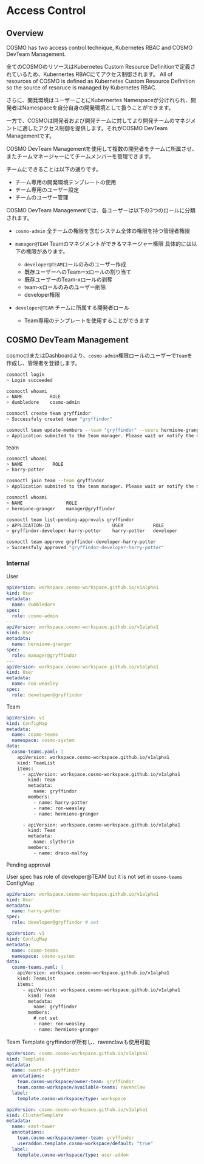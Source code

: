 # Access Control

## Overview

COSMO has two access control technique, Kubernetes RBAC and COSMO DevTeam Management.

全てのCOSMOのリソースはKubernetes Custom Resource Definitionで定義されているため、Kubernertes RBACにてアクセス制御されます。
All of resources of COSMO is defined as Kubernetes Custom Resource Definition so the source of resoruce is managed by Kubernetes RBAC.

さらに、開発環境はユーザーごとにKubernertes Namespaceが分けれられ、開発者はNamespaceを自分自身の開発環境として扱うことができます。

一方で、COSMOは開発者および開発チームに対してより開発チームのマネジメントに適したアクセス制御を提供します。それがCOSMO DevTeam Managementです。

COSMO DevTeam Managementを使用して複数の開発者をチームに所属させ、またチームマネージャーにてチームメンバーを管理できます。

チームにできることは以下の通りです。
- チーム専用の開発環境テンプレートの使用
- チーム専用のユーザー設定
- チームのユーザー管理

COSMO DevTeam Managementでは、各ユーザーは以下の3つのロールに分類されます。
- `cosmo-admin`
  全チームの権限を含むシステム全体の権限を持つ管理者権限

- `manager@TEAM`
  Teamのマネジメントができるマネージャー権限
  具体的には以下の権限があります。
  - `developer@TEAM`ロールのみのユーザー作成
  - 既存ユーザーへのTeamーxロールの割り当て
  - 既存ユーザーのTeam-xロールの剥奪
  - team-xロールのみのユーザー削除
  - developer権限

- `developer@TEAM`
  チームに所属する開発者ロール
  - Team専用のテンプレートを使用することができます

## COSMO DevTeam Management

cosmoctlまたはDashboardより、`cosmo-admin`権限ロールのユーザーで`Team`を作成し、管理者を登録します。

```sh
cosmoctl login
> Login succeeded

cosmoctl whoami
> NAME          ROLE       
> dumbledore    cosmo-admin

cosmoctl create team gryffindor
> Successfuly created team "gryffindor"

cosmoctl team update-members --team "gryffindor" --users hermione-granger --manager
> Application submited to the team manager. Please wait or notify the manager to approve.

```

team

```sh
cosmoctl whoami
> NAME           ROLE       
> harry-potter   

cosmoctl join team --team gryffindor
> Application submited to the team manager. Please wait or notify the manager to approve.
```

```sh
cosmoctl whoami
> NAME                ROLE       
> hermione-granger    manager@gryffindor

cosmoctl team list-pending-approvals gryffindor
> APPLICATION-ID                       USER           ROLE
> gryffindor-developer-harry-potter    harry-potter   developer

cosmoctl team approve gryffindor-developer-harry-potter
> Successfuly approved "gryffindor-developer-harry-potter"
```

### Internal

User

```yaml
apiVersion: workspace.cosmo-workspace.github.io/v1alpha1
kind: User
metadata:
  name: dumbledore
spec:
  role: cosmo-admin
---
apiVersion: workspace.cosmo-workspace.github.io/v1alpha1
kind: User
metadata:
  name: hermione-granger
spec:
  role: manager@gryffindor
---
apiVersion: workspace.cosmo-workspace.github.io/v1alpha1
kind: User
metadata:
  name: ron-weasley
spec:
  role: developer@gryffindor
```

Team

```yaml
apiVersion: v1
kind: ConfigMap
metadata:
  name: cosmo-teams
  namespace: cosmo-system
data:
  cosmo-teams.yaml: |
    apiVersion: workspace.cosmo-workspace.github.io/v1alpha1
    kind: TeamList
    items:
      - apiVersion: workspace.cosmo-workspace.github.io/v1alpha1
        kind: Team
        metadata:
          name: gryffindor
        members:
          - name: harry-potter
          - name: ron-weasley
          - name: hermione-granger

      - apiVersion: workspace.cosmo-workspace.github.io/v1alpha1
        kind: Team
        metadata:
          name: slytherin
        members:
          - name: draco-malfoy
```

Pending approval

User spec has role of developer@TEAM but it is not set in `cosmo-teams` ConfigMap

```yaml
apiVersion: workspace.cosmo-workspace.github.io/v1alpha1
kind: User
metadata:
  name: harry-potter
spec:
  role: developer@gryffindor # set
```

```yaml
apiVersion: v1
kind: ConfigMap
metadata:
  name: cosmo-teams
  namespace: cosmo-system
data:
  cosmo-teams.yaml: |
    apiVersion: workspace.cosmo-workspace.github.io/v1alpha1
    kind: TeamList
    items:
      - apiVersion: workspace.cosmo-workspace.github.io/v1alpha1
        kind: Team
        metadata:
          name: gryffindor
        members:
          # not set
          - name: ron-weasley
          - name: hermione-granger
```

Team Template
gryffindorが所有し、ravenclawも使用可能

```yaml
apiVersion: cosmo.cosmo-workspace.github.io/v1alpha1
kind: Template
metadata:
  name: sword-of-gryffindor
  annotations:
    team.cosmo-workspace/owner-team: gryffindor
    team.cosmo-workspace/available-teams: ravenclaw
  label:
    template.cosmo-workspace/type: workspace
```

```yaml
apiVersion: cosmo.cosmo-workspace.github.io/v1alpha1
kind: ClusterTemplate
metadata:
  name: east-tower
  annotations:
    team.cosmo-workspace/owner-team: gryffindor
    useraddon.template.cosmo-workspace/default: "true"
  label:
    template.cosmo-workspace/type: user-addon
```